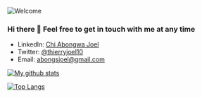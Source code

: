 ![Welcome](../main/banner3.png)

### Hi there 👋 Feel free to get in touch with me at any time

- LinkedIn: [Chi Abongwa Joel](https://www.linkedin.com/in/joel-chi-b4285a97/)
- Twitter: [@thierryjoel10](https://twitter.com/ThierryJoel10)
- Email: abongsjoel@gmail.com

[![My github stats](https://github-readme-stats.vercel.app/api?username=abongsjoel&show_icons=true)](https://github.com/abongsjoel/github-readme-stats)

[![Top Langs](https://github-readme-stats.vercel.app/api/top-langs/?username=abongsjoel&layout=compact)](https://github.com/abongsjoel/github-readme-stats)

<!--
**abongsjoel/abongsjoel** is a ✨ _special_ ✨ repository because its `README.md` (this file) appears on your GitHub profile.

Here are some ideas to get you started:

- 🔭 I’m currently working on ...
- 🌱 I’m currently learning ...
- 👯 I’m looking to collaborate on ...
- 🤔 I’m looking for help with ...
- 💬 Ask me about ...
- 📫 How to reach me: ...
- 😄 Pronouns: ...
- ⚡ Fun fact: ...
-->

